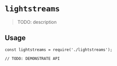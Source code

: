 # `lightstreams`

> TODO: description

## Usage

```
const lightstreams = require('./lightstreams');

// TODO: DEMONSTRATE API
```
